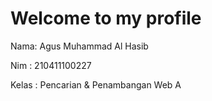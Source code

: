# Welcome to my profile 

Nama: Agus Muhammad Al Hasib

Nim : 210411100227

Kelas : Pencarian & Penambangan Web A

```{tableofcontents}
```

